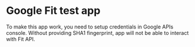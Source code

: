 # Google Fit test app
To make this app work, you need to setup credentials in Google APIs console. Without providing SHA1 fingerprint, app will not be able to interact with Fit API.